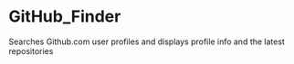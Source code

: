 # GitHub_Finder

Searches Github.com user profiles and displays profile info and the latest repositories
